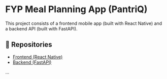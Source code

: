 # FYP Meal Planning App (PantriQ)

This project consists of a frontend mobile app (built with React Native) and a backend API (built with FastAPI).

## 🔗 Repositories

- [Frontend (React Native)](https://github.com/TraX03/PantriQ_Frontend)
- [Backend (FastAPI)](https://github.com/TraX03/Recommendation_AI)

...
